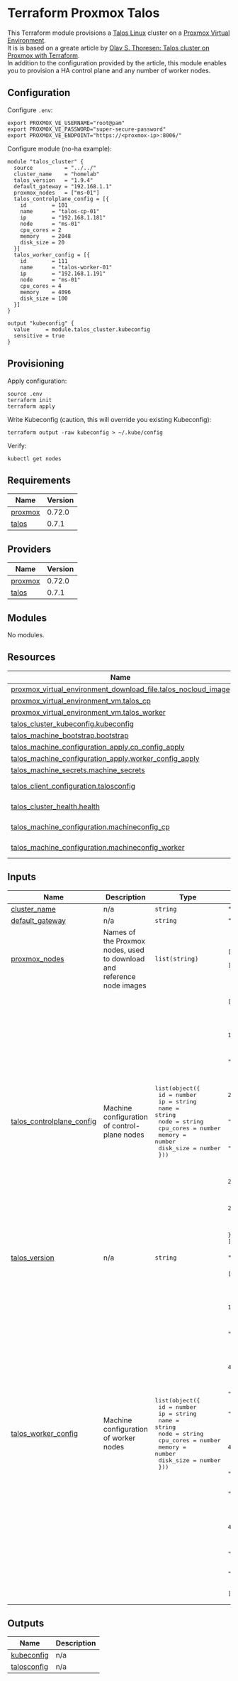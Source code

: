 # Terraform Proxmox Talos

This Terraform module provisions a [Talos Linux](https://www.talos.dev/) cluster on a [Proxmox Virtual Environment](https://www.proxmox.com/).  
It is is based on a greate article by [Olav S. Thoresen: Talos cluster on Proxmox with Terraform](https://olav.ninja/talos-cluster-on-proxmox-with-terraform).  
In addition to the configuration provided by the article, this module enables you to provision a HA control plane and any number of worker nodes.  

## Configuration

Configure `.env`:
```shell
export PROXMOX_VE_USERNAME="root@pam"
export PROXMOX_VE_PASSWORD="super-secure-password"
export PROXMOX_VE_ENDPOINT="https://<proxmox-ip>:8006/"
```

Configure module (no-ha example):
```hcl
module "talos_cluster" {
  source          = "../../"
  cluster_name    = "homelab"
  talos_version   = "1.9.4"
  default_gateway = "192.168.1.1"
  proxmox_nodes   = ["ms-01"]
  talos_controlplane_config = [{
    id        = 101
    name      = "talos-cp-01"
    ip        = "192.168.1.181"
    node      = "ms-01"
    cpu_cores = 2
    memory    = 2048
    disk_size = 20
  }]
  talos_worker_config = [{
    id        = 111
    name      = "talos-worker-01"
    ip        = "192.168.1.191"
    node      = "ms-01"
    cpu_cores = 4
    memory    = 4096
    disk_size = 100
  }]
}

output "kubeconfig" {
  value     = module.talos_cluster.kubeconfig
  sensitive = true
}
```

## Provisioning

Apply configuration:
```shell
source .env
terraform init
terraform apply
```

Write Kubeconfig (caution, this will override you existing Kubeconfig):
```shell
terraform output -raw kubeconfig > ~/.kube/config
```

Verify:
```shell
kubectl get nodes
```

## Requirements

| Name | Version |
|------|---------|
| <a name="requirement_proxmox"></a> [proxmox](#requirement\_proxmox) | 0.72.0 |
| <a name="requirement_talos"></a> [talos](#requirement\_talos) | 0.7.1 |

## Providers

| Name | Version |
|------|---------|
| <a name="provider_proxmox"></a> [proxmox](#provider\_proxmox) | 0.72.0 |
| <a name="provider_talos"></a> [talos](#provider\_talos) | 0.7.1 |

## Modules

No modules.

## Resources

| Name | Type |
|------|------|
| [proxmox_virtual_environment_download_file.talos_nocloud_image](https://registry.terraform.io/providers/bpg/proxmox/0.72.0/docs/resources/virtual_environment_download_file) | resource |
| [proxmox_virtual_environment_vm.talos_cp](https://registry.terraform.io/providers/bpg/proxmox/0.72.0/docs/resources/virtual_environment_vm) | resource |
| [proxmox_virtual_environment_vm.talos_worker](https://registry.terraform.io/providers/bpg/proxmox/0.72.0/docs/resources/virtual_environment_vm) | resource |
| [talos_cluster_kubeconfig.kubeconfig](https://registry.terraform.io/providers/siderolabs/talos/0.7.1/docs/resources/cluster_kubeconfig) | resource |
| [talos_machine_bootstrap.bootstrap](https://registry.terraform.io/providers/siderolabs/talos/0.7.1/docs/resources/machine_bootstrap) | resource |
| [talos_machine_configuration_apply.cp_config_apply](https://registry.terraform.io/providers/siderolabs/talos/0.7.1/docs/resources/machine_configuration_apply) | resource |
| [talos_machine_configuration_apply.worker_config_apply](https://registry.terraform.io/providers/siderolabs/talos/0.7.1/docs/resources/machine_configuration_apply) | resource |
| [talos_machine_secrets.machine_secrets](https://registry.terraform.io/providers/siderolabs/talos/0.7.1/docs/resources/machine_secrets) | resource |
| [talos_client_configuration.talosconfig](https://registry.terraform.io/providers/siderolabs/talos/0.7.1/docs/data-sources/client_configuration) | data source |
| [talos_cluster_health.health](https://registry.terraform.io/providers/siderolabs/talos/0.7.1/docs/data-sources/cluster_health) | data source |
| [talos_machine_configuration.machineconfig_cp](https://registry.terraform.io/providers/siderolabs/talos/0.7.1/docs/data-sources/machine_configuration) | data source |
| [talos_machine_configuration.machineconfig_worker](https://registry.terraform.io/providers/siderolabs/talos/0.7.1/docs/data-sources/machine_configuration) | data source |

## Inputs

| Name | Description | Type | Default | Required |
|------|-------------|------|---------|:--------:|
| <a name="input_cluster_name"></a> [cluster\_name](#input\_cluster\_name) | n/a | `string` | `"homelab"` | no |
| <a name="input_default_gateway"></a> [default\_gateway](#input\_default\_gateway) | n/a | `string` | `"192.168.1.1"` | no |
| <a name="input_proxmox_nodes"></a> [proxmox\_nodes](#input\_proxmox\_nodes) | Names of the Proxmox nodes, used to download and reference node images | `list(string)` | <pre>[<br/>  "ms-01"<br/>]</pre> | no |
| <a name="input_talos_controlplane_config"></a> [talos\_controlplane\_config](#input\_talos\_controlplane\_config) | Machine configuration of control-plane nodes | <pre>list(object({<br/>    id        = number<br/>    ip        = string<br/>    name      = string<br/>    node      = string<br/>    cpu_cores = number<br/>    memory    = number<br/>    disk_size = number<br/>  }))</pre> | <pre>[<br/>  {<br/>    "cpu_cores": 2,<br/>    "disk_size": 20,<br/>    "id": 101,<br/>    "ip": "192.168.1.181",<br/>    "memory": 2048,<br/>    "name": "talos-cp-01",<br/>    "node": "ms-01"<br/>  },<br/>  {<br/>    "cpu_cores": 2,<br/>    "disk_size": 20,<br/>    "id": 102,<br/>    "ip": "192.168.1.182",<br/>    "memory": 2048,<br/>    "name": "talos-cp-02",<br/>    "node": "ms-01"<br/>  },<br/>  {<br/>    "cpu_cores": 2,<br/>    "disk_size": 20,<br/>    "id": 103,<br/>    "ip": "192.168.1.183",<br/>    "memory": 2048,<br/>    "name": "talos-cp-03",<br/>    "node": "ms-01"<br/>  }<br/>]</pre> | no |
| <a name="input_talos_version"></a> [talos\_version](#input\_talos\_version) | n/a | `string` | `"1.9.4"` | no |
| <a name="input_talos_worker_config"></a> [talos\_worker\_config](#input\_talos\_worker\_config) | Machine configuration of worker nodes | <pre>list(object({<br/>    id        = number<br/>    ip        = string<br/>    name      = string<br/>    node      = string<br/>    cpu_cores = number<br/>    memory    = number<br/>    disk_size = number<br/>  }))</pre> | <pre>[<br/>  {<br/>    "cpu_cores": 4,<br/>    "disk_size": 100,<br/>    "id": 111,<br/>    "ip": "192.168.1.191",<br/>    "memory": 4096,<br/>    "name": "talos-worker-01",<br/>    "node": "ms-01"<br/>  },<br/>  {<br/>    "cpu_cores": 4,<br/>    "disk_size": 100,<br/>    "id": 112,<br/>    "ip": "192.168.1.192",<br/>    "memory": 4096,<br/>    "name": "talos-worker-02",<br/>    "node": "ms-01"<br/>  },<br/>  {<br/>    "cpu_cores": 4,<br/>    "disk_size": 100,<br/>    "id": 113,<br/>    "ip": "192.168.1.193",<br/>    "memory": 4096,<br/>    "name": "talos-worker-03",<br/>    "node": "ms-01"<br/>  },<br/>  {<br/>    "cpu_cores": 4,<br/>    "disk_size": 100,<br/>    "id": 114,<br/>    "ip": "192.168.1.194",<br/>    "memory": 4096,<br/>    "name": "talos-worker-04",<br/>    "node": "ms-01"<br/>  }<br/>]</pre> | no |

## Outputs

| Name | Description |
|------|-------------|
| <a name="output_kubeconfig"></a> [kubeconfig](#output\_kubeconfig) | n/a |
| <a name="output_talosconfig"></a> [talosconfig](#output\_talosconfig) | n/a |
